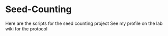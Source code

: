 # Seed-Counting
Here are the scripts for the seed counting project
See my profile on the lab wiki for the protocol
